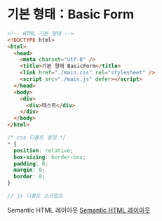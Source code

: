 # 기본 형태：Basic Form

```html
<!-- HTML 기본 형태 -->
<!DOCTYPE html>
<html>
  <head>
    <meta charset="utf-8" />
    <title>기본 형태 BasicForm</title>
    <link href="./main.css" rel="stylesheet" />
    <script src="./main.js" defer></script>
  </head>
  <body>
    <div>
      <div>테스트</div>
    </div>
  </body>
</html>
```

```css
/* css 디폴트 설정 */
* {
  position: relative;
  box-sizing: border-box;
  padding: 0;
  margin: 0;
  border: 0;
}
```

```js
// js 디폴트 스크립트
```

Semantic HTML 레이아웃
[Semantic HTML 레이아웃](https://velog.io/@lobinb797/Day95-NodeJS-)
